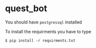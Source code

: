 # quest_bot

You should have `postgressql` installed

To install the requirments you have to type 

```$ pip install -r requirments.txt ```
